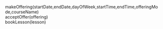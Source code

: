 makeOffering(startDate,endDate,dayOfWeek,startTime,endTime,offeringMode,courseName)  
acceptOffer(offering)  
bookLesson(lesson)  
